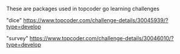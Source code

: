 These are packages used in topcoder go learning challenges

"dice"
https://www.topcoder.com/challenge-details/30045939/?type=develop

"survey"
https://www.topcoder.com/challenge-details/30046010/?type=develop
